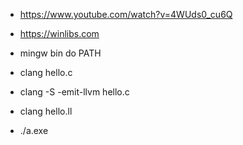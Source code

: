 * https://www.youtube.com/watch?v=4WUds0_cu6Q
* https://winlibs.com
* mingw bin do PATH

* clang hello.c
* clang -S -emit-llvm hello.c
* clang hello.ll
* ./a.exe